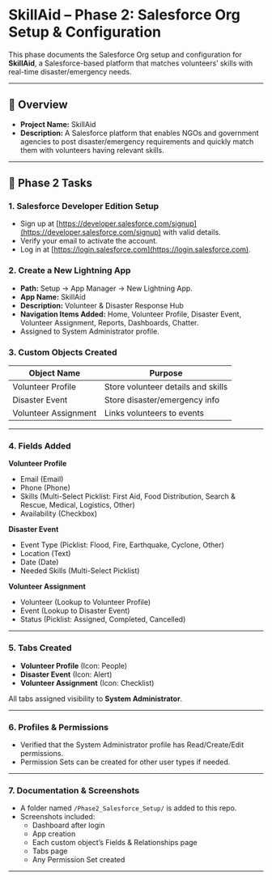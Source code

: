 # SkillAid – Phase 2: Salesforce Org Setup & Configuration

This phase documents the Salesforce Org setup and configuration for **SkillAid**, a Salesforce-based platform that matches volunteers’ skills with real-time disaster/emergency needs.

---

## 📌 Overview

- **Project Name:** SkillAid  
- **Description:** A Salesforce platform that enables NGOs and government agencies to post disaster/emergency requirements and quickly match them with volunteers having relevant skills.  

---

## 📝 Phase 2 Tasks

### 1. Salesforce Developer Edition Setup
- Sign up at [https://developer.salesforce.com/signup](https://developer.salesforce.com/signup) with valid details.  
- Verify your email to activate the account.  
- Log in at [https://login.salesforce.com](https://login.salesforce.com).  

### 2. Create a New Lightning App
- **Path:** Setup → App Manager → New Lightning App.  
- **App Name:** SkillAid  
- **Description:** Volunteer & Disaster Response Hub  
- **Navigation Items Added:** Home, Volunteer Profile, Disaster Event, Volunteer Assignment, Reports, Dashboards, Chatter.  
- Assigned to System Administrator profile.  

### 3. Custom Objects Created

| Object Name        | Purpose                            |
|-------------------|------------------------------------|
| Volunteer Profile | Store volunteer details and skills |
| Disaster Event    | Store disaster/emergency info      |
| Volunteer Assignment | Links volunteers to events     |

---

### 4. Fields Added

**Volunteer Profile**  
- Email (Email)  
- Phone (Phone)  
- Skills (Multi-Select Picklist: First Aid, Food Distribution, Search & Rescue, Medical, Logistics, Other)  
- Availability (Checkbox)  

**Disaster Event**  
- Event Type (Picklist: Flood, Fire, Earthquake, Cyclone, Other)  
- Location (Text)  
- Date (Date)  
- Needed Skills (Multi-Select Picklist)  

**Volunteer Assignment**  
- Volunteer (Lookup to Volunteer Profile)  
- Event (Lookup to Disaster Event)  
- Status (Picklist: Assigned, Completed, Cancelled)  

---

### 5. Tabs Created

- **Volunteer Profile** (Icon: People)  
- **Disaster Event** (Icon: Alert)  
- **Volunteer Assignment** (Icon: Checklist)  

All tabs assigned visibility to **System Administrator**.

---

### 6. Profiles & Permissions

- Verified that the System Administrator profile has Read/Create/Edit permissions.  
- Permission Sets can be created for other user types if needed.  

---

### 7. Documentation & Screenshots

- A folder named `/Phase2_Salesforce_Setup/` is added to this repo.  
- Screenshots included:  
  - Dashboard after login  
  - App creation  
  - Each custom object’s Fields & Relationships page  
  - Tabs page  
  - Any Permission Set created  

---




